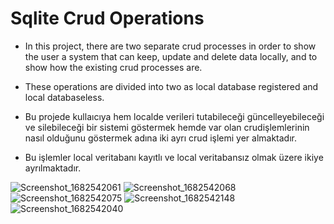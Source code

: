 # Sqlite Crud Operations

- In this project, there are two separate crud processes in order to show the user a system that can keep, update and delete data locally, and to show how the existing crud processes are.
- These operations are divided into two as local database registered and local databaseless.

- Bu projede kullaıcıya hem localde verileri tutabileceği güncelleyebileceği ve silebileceği bir sistemi göstermek hemde var olan crudişlemlerinin nasıl olduğunu göstermek adına iki ayrı crud işlemi yer almaktadır.
- Bu işlemler local veritabanı kayıtlı ve local veritabansız olmak üzere ikiye ayrılmaktadır.


![Screenshot_1682542061](https://user-images.githubusercontent.com/100489350/235328551-9c2d92e3-9100-4c6a-aeb1-7296ad06a139.png)
![Screenshot_1682542068](https://user-images.githubusercontent.com/100489350/235328553-8914fb75-80ea-41fc-9e60-224d88fc74d6.png)
![Screenshot_1682542075](https://user-images.githubusercontent.com/100489350/235328556-6381b01e-7753-47f5-8872-b0b7eb87c68c.png)
![Screenshot_1682542148](https://user-images.githubusercontent.com/100489350/235328557-beac99c8-4390-4fb8-ae05-3f508d21d837.png)
![Screenshot_1682542040](https://user-images.githubusercontent.com/100489350/235328561-5b3d2c98-ad9c-46c6-893b-37ad6ae72dd0.png)

